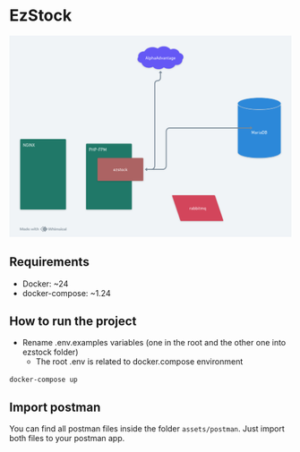 # EzStock

![Architecture](/assets/images/ezstock.png)

## Requirements
 - Docker: ~24
 - docker-compose: ~1.24


## How to run the project

 - Rename .env.examples variables (one in the root and the other one into ezstock folder)
   - The root .env is related to docker.compose environment


`docker-compose up`

## Import postman
You can find all postman files inside the folder `assets/postman`. Just import both files to your postman app.